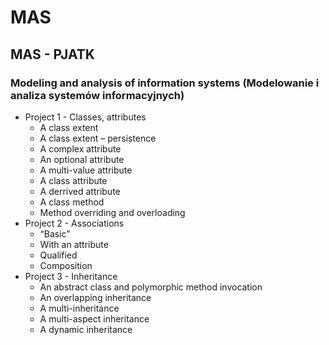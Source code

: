 # MAS
## MAS - PJATK
### Modeling and analysis of information systems (Modelowanie i analiza systemów informacyjnych)
* Project 1 - Classes, attributes
  * A class extent
  * A class extent – persistence
  * A complex attribute
  * An optional attribute
  * A multi-value attribute
  * A class attribute
  * A derrived attribute
  * A class method
  * Method overriding and overloading
* Project 2 - Associations
  * “Basic”
  * With an attribute
  * Qualified
  * Composition
* Project 3 - Inheritance
  * An abstract class and polymorphic method invocation
  * An overlapping inheritance
  * A multi-inheritance
  * A multi-aspect inheritance
  * A dynamic inheritance
